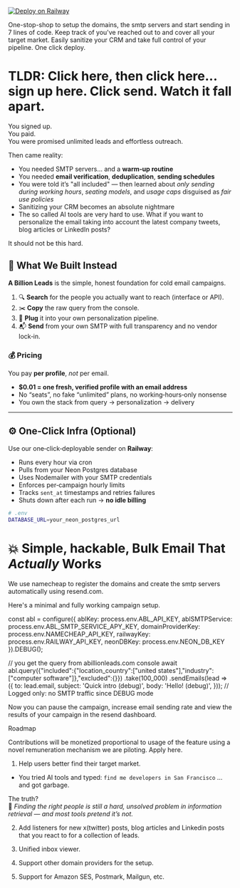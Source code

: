 [![Deploy on Railway](https://railway.app/button.svg)](https://railway.app/new/template?template=https://github.com/ABillionLeads/simple-campaign&envs=DATABASE_URL)


One-stop-shop to setup the domains, the smtp servers and start sending in 7 lines of code.
Keep track of you've reached out to and cover all your target market.
Easily sanitize your CRM and take full control of your pipeline.
One click deploy.

# TLDR: Click here, then click here... sign up here. Click send. Watch it fall apart.

You signed up.  
You paid.  
You were promised unlimited leads and effortless outreach.

Then came reality:

- You needed SMTP servers… and a **warm‑up routine**  
- You needed **email verification**, **deduplication**, **sending schedules**  
- You were told it’s "all included" — then learned about *only sending during working hours*, *seating models*, and *usage caps* disguised as *fair use policies*  
- Sanitizing your CRM becomes an absolute nightmare
- The so called AI tools are very hard to use. What if you want to personalize the email taking into account the latest company tweets, blog articles or LinkedIn posts?

It should not be this hard.


## 🧠 What We Built Instead

**A Billion Leads** is the simple, honest foundation for cold email campaigns.

1. 🔍 **Search** for the people you actually want to reach (interface or API).
2. ✂️ **Copy** the raw query from the console.
3. 🧠 **Plug** it into your own personalization pipeline.
4. 📬 **Send** from your own SMTP with full transparency and no vendor lock‑in.

### 💰 Pricing

You pay **per profile**, *not* per email.

- **\$0.01 = one fresh, verified profile with an email address**
- No “seats”, no fake “unlimited” plans, no working‑hours‑only nonsense
- You own the stack from query → personalization → delivery

---

## ⚙️ One‑Click Infra (Optional)

Use our one‑click‑deployable sender on **Railway**:

- Runs every hour via cron
- Pulls from your Neon Postgres database
- Uses Nodemailer with your SMTP credentials
- Enforces per‑campaign hourly limits
- Tracks `sent_at` timestamps and retries failures
- Shuts down after each run → **no idle billing**

```bash
# .env
DATABASE_URL=your_neon_postgres_url
```

# 💥 Simple, hackable, Bulk Email That *Actually* Works

We use namecheap to register the domains and create the smtp servers automatically using resend.com.

Here's a minimal and fully working campaign setup.

const abl = configure({
  ablKey: process.env.ABL_API_KEY,
  ablSMTPService: process.env.ABL_SMTP_SERVICE_APY_KEY,
  domainProviderKey: process.env.NAMECHEAP_API_KEY,
  railwayKey: process.env.RAILWAY_API_KEY,
  neonDBKey: process.env.NEON_DB_KEY
}).DEBUG();  

// you get the query from abillionleads.com console
await abl.query({"included":{"location_country":["united states"],"industry":["computer software"]},"excluded":{}})
   .take(100_000) 
   .sendEmails(lead => ({
     to:      lead.email,
     subject: 'Quick intro (debug)',
     body:    'Hello! (debug)',
   }));       // Logged only: no SMTP traffic since DEBUG mode

Now you can pause the campaign, increase email sending rate and view the results of your campaign in the resend dashboard.

Roadmap

Contributions will be monetized proportional to usage of the feature using a novel remuneration mechanism we are piloting. Apply here.

1. Help users better find their target market. 

- You tried AI tools and typed: `find me developers in San Francisco` …and got garbage.

The truth?  
📌 *Finding the right people is still a hard, unsolved problem in information retrieval — and most tools pretend it’s not.*

2. Add listeners for new x(twitter) posts, blog articles and Linkedin posts that you react to for a collection of leads.

3. Unified inbox viewer.

4. Support other domain providers for the setup.

5. Support for Amazon SES, Postmark, Mailgun, etc.